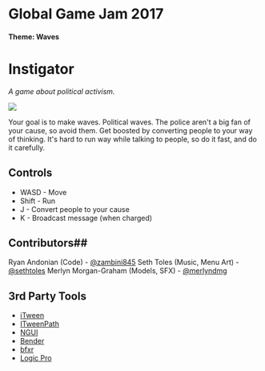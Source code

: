 # Global Game Jam 2017 #
#### Theme: Waves ####
# Instigator #
_A game about political activism._

![][100]

Your goal is to make waves. Political waves.
The police aren't a big fan of your cause, so avoid them.
Get boosted by converting people to your way of thinking.
It's hard to run way while talking to people, so do it fast, and do it carefully.

## Controls ##
* WASD - Move
* Shift - Run
* J - Convert people to your cause
* K - Broadcast message (when charged)

## Contributors##
Ryan Andonian (Code) - [@zambini845][1]
Seth Toles (Music, Menu Art) - [@sethtoles][3]
Merlyn Morgan-Graham (Models, SFX) - [@merlyndmg][2]

## 3rd Party Tools ##
+ [iTween][10]
+ [ITweenPath][11]
+ [NGUI][12]
+ [Bender][13]
+ [bfxr][14]
+ [Logic Pro][15]


[0]: http://globalgamejam.org/2017/games/instigator
[1]: https://twitter.com/Zambini845
[2]: https://twitter.com/merlyndmg
[3]: https://twitter.com/sethtoles
[10]: http://itween.pixelplacement.com
[11]: http://www.pixelplacement.com/site/2010/12/03/visual-editor-for-itween-motion-paths/
[12]: https://www.assetstore.unity3d.com/en/#!/content/2413
[13]: https://www.blender.org/
[14]: http://www.bfxr.net/
[15]: http://www.apple.com/logic-pro/
[100]: https://raw.githubusercontent.com/randonia/ggj2017/master/screenshots/game_header.png
